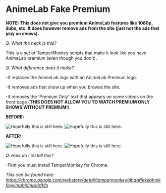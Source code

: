 # AnimeLab Fake Premium

**NOTE: This does not give you premium AnimeLab features like 1080p, dubs, etc. It does however remove ads from the site (just not the ads that play on shows).**

*Q. What the heck is this?*

This is a set of TamperMonkey scripts that make it look like you have AnimeLab premium (even though you don't).

*Q. What difference does it make?*

-It replaces the AnimeLab logo with an AnimeLab Premium logo.

-It removes ads that show up when you browse the site.

-It removes the 'Premium Only' text that appears on some videos on the front page (**THIS DOES NOT ALLOW YOU TO WATCH PREMIUM ONLY SHOWS WITHOUT PREMIUM!**).

**BEFORE:**

![Hopefully this is still here.](https://cdn.discordapp.com/attachments/507144562641207318/535079152282238986/fakepremium2.PNG)
![Hopefully this is still here.](https://cdn.discordapp.com/attachments/507144562641207318/535080069564071936/fakepremium3.PNG)

**AFTER:**

![Hopefully this is still here.](https://cdn.discordapp.com/attachments/507144562641207318/535078866348146689/fakepremium1.PNG)
![Hopefully this is still here.](https://cdn.discordapp.com/attachments/507144562641207318/535080460741509120/fakepremium4.PNG)


*Q. How do I install this?*

-First you must install TamperMonkey for Chrome.

*This can be found here: https://chrome.google.com/webstore/detail/tampermonkey/dhdgffkkebhmkfjojejmpbldmpobfkfo*



